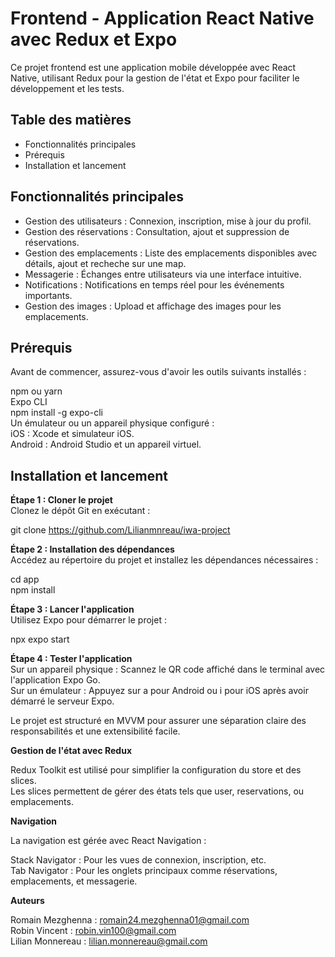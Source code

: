 # **Frontend - Application React Native avec Redux et Expo**  

Ce projet frontend est une application mobile développée avec React Native, utilisant Redux pour la gestion de l'état et Expo pour faciliter le développement et les tests.  

## **Table des matières**

- Fonctionnalités principales  
- Prérequis  
- Installation et lancement  

## **Fonctionnalités principales**

- Gestion des utilisateurs : Connexion, inscription, mise à jour du profil.  
- Gestion des réservations : Consultation, ajout et suppression de réservations.  
- Gestion des emplacements : Liste des emplacements disponibles avec détails, ajout et recheche sur une map.  
- Messagerie : Échanges entre utilisateurs via une interface intuitive.  
- Notifications : Notifications en temps réel pour les événements importants.  
- Gestion des images : Upload et affichage des images pour les emplacements.  
  
## **Prérequis**

Avant de commencer, assurez-vous d'avoir les outils suivants installés :  

npm ou yarn  
Expo CLI  
npm install -g expo-cli  
Un émulateur ou un appareil physique configuré :  
iOS : Xcode et simulateur iOS.  
Android : Android Studio et un appareil virtuel.  

## **Installation et lancement**     

**Étape 1 : Cloner le projet**  
Clonez le dépôt Git en exécutant :  

git clone https://github.com/Lilianmnreau/iwa-project  

**Étape 2 : Installation des dépendances**  
Accédez au répertoire du projet et installez les dépendances nécessaires :  

cd app  
npm install  

**Étape 3 : Lancer l'application**  
Utilisez Expo pour démarrer le projet :  

npx expo start  

**Étape 4 : Tester l'application**    
Sur un appareil physique : Scannez le QR code affiché dans le terminal avec l'application Expo Go.  
Sur un émulateur : Appuyez sur a pour Android ou i pour iOS après avoir démarré le serveur Expo.  


Le projet est structuré en MVVM pour assurer une séparation claire des responsabilités et une extensibilité facile.  

**Gestion de l'état avec Redux**    

Redux Toolkit est utilisé pour simplifier la configuration du store et des slices.  
Les slices permettent de gérer des états tels que user, reservations, ou emplacements.  

**Navigation**  

La navigation est gérée avec React Navigation :  

Stack Navigator : Pour les vues de connexion, inscription, etc.  
Tab Navigator : Pour les onglets principaux comme réservations, emplacements, et messagerie.  

**Auteurs**

Romain Mezghenna : romain24.mezghenna01@gmail.com  
Robin Vincent : robin.vin100@gmail.com  
Lilian Monnereau : lilian.monnereau@gmail.com  
